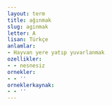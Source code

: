 ```yaml
---
layout: term
title: ağınmak
slug: aginmak
letter: A
lisan: Türkçe
anlamlar:
- Hayvan yere yatıp yuvarlanmak
ozellikler:
- - nesnesiz
ornekler:
- - ''
orneklerkaynak:
- - ''
---
```


